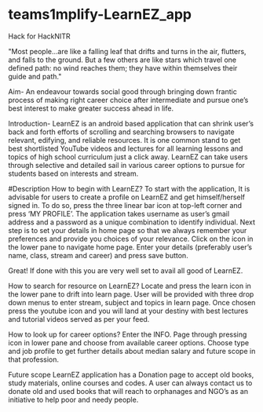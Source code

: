 # teams1mplify-LearnEZ_app
Hack for  HackNITR

"Most people...are like a falling leaf that drifts and turns in the air, flutters, and falls to the ground. But a few others are like stars which travel one defined path: no wind reaches them; they have within themselves their guide and path." 

Aim- An endeavour towards social good through bringing down frantic process of making right career choice after intermediate and pursue one’s best interest to make greater success ahead in life. 

Introduction- LearnEZ is an android based application that can shrink user’s back and forth efforts of scrolling and searching browsers to navigate relevant, edifying, and reliable resources. It is one common stand to get best shortlisted YouTube videos and lectures for all learning lessons and topics of high school curriculum just a click away. LearnEZ can take users through selective and detailed sail in various career options to pursue for students based on interests and stream. 

#Description
How to begin with LearnEZ?
To start with the application, It is advisable for users to create a profile on LearnEZ and get himself/herself signed in. To do so, press the three linear bar icon at top-left corner and press ‘MY PROFILE’. The application takes username as user’s gmail address and a password as a unique combination to identify individual.
Next step is to set your details in home page so that we always remember your preferences and provide you choices of your relevance.
Click on the icon in the lower pane to navigate home page. Enter your details (preferably user’s name, class, stream and career) and press save button.

Great! If done with this you are very well set to avail all good of LearnEZ.

How to search for resource on LearnEZ?
Locate and press the learn icon in the lower pane to drift into learn page. User will be provided with three drop down menus to enter stream, subject and topics in learn page. Once chosen press the youtube icon and you will land at your destiny with best lectures and tutorial videos served as per your feed.

How to look up for career options?
Enter the INFO. Page through pressing icon in lower pane and choose from available career options. Choose type and job profile to get further details about median salary and future scope in that profession.

Future scope
LearnEZ application has a Donation page to accept old books, study materials, online courses and codes. A user can always contact us to donate old and used books that will reach to orphanages and NGO’s as an initiative to help poor and needy people. 
